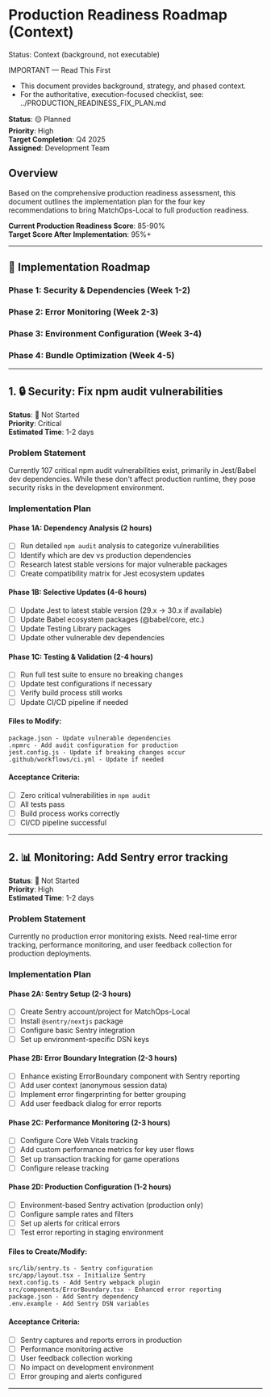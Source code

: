 # Production Readiness Roadmap (Context)

Status: Context (background, not executable)

IMPORTANT — Read This First
- This document provides background, strategy, and phased context.
- For the authoritative, execution-focused checklist, see: ../PRODUCTION_READINESS_FIX_PLAN.md

<!-- This file was renamed from PRODUCTION_READINESS_PLAN.md to reduce ambiguity. -->

<!-- CONTENT COPIED FROM THE ORIGINAL PLAN (kept intact) -->

**Status**: 🟡 Planned  
**Priority**: High  
**Target Completion**: Q4 2025  
**Assigned**: Development Team

## Overview

Based on the comprehensive production readiness assessment, this document outlines the implementation plan for the four key recommendations to bring MatchOps-Local to full production readiness.

**Current Production Readiness Score**: 85-90%  
**Target Score After Implementation**: 95%+

---

## 🎯 Implementation Roadmap

### Phase 1: Security & Dependencies (Week 1-2)
### Phase 2: Error Monitoring (Week 2-3)  
### Phase 3: Environment Configuration (Week 3-4)
### Phase 4: Bundle Optimization (Week 4-5)

---

## 1. 🔒 **Security: Fix npm audit vulnerabilities**

**Status**: 🔴 Not Started  
**Priority**: Critical  
**Estimated Time**: 1-2 days  

### Problem Statement
Currently 107 critical npm audit vulnerabilities exist, primarily in Jest/Babel dev dependencies. While these don't affect production runtime, they pose security risks in the development environment.

### Implementation Plan

#### Phase 1A: Dependency Analysis (2 hours)
- [ ] Run detailed `npm audit` analysis to categorize vulnerabilities
- [ ] Identify which are dev vs production dependencies  
- [ ] Research latest stable versions for major vulnerable packages
- [ ] Create compatibility matrix for Jest ecosystem updates

#### Phase 1B: Selective Updates (4-6 hours)
- [ ] Update Jest to latest stable version (29.x → 30.x if available)
- [ ] Update Babel ecosystem packages (@babel/core, etc.)
- [ ] Update Testing Library packages
- [ ] Update other vulnerable dev dependencies

#### Phase 1C: Testing & Validation (2-4 hours)
- [ ] Run full test suite to ensure no breaking changes
- [ ] Update test configurations if necessary
- [ ] Verify build process still works
- [ ] Update CI/CD pipeline if needed

#### Files to Modify:
```
package.json - Update vulnerable dependencies
.npmrc - Add audit configuration for production
jest.config.js - Update if breaking changes occur
.github/workflows/ci.yml - Update if needed
```

#### Acceptance Criteria:
- [ ] Zero critical vulnerabilities in `npm audit`
- [ ] All tests pass
- [ ] Build process works correctly
- [ ] CI/CD pipeline successful

---

## 2. 📊 **Monitoring: Add Sentry error tracking**

**Status**: 🔴 Not Started  
**Priority**: High  
**Estimated Time**: 1-2 days

### Problem Statement
Currently no production error monitoring exists. Need real-time error tracking, performance monitoring, and user feedback collection for production deployments.

### Implementation Plan

#### Phase 2A: Sentry Setup (2-3 hours)
- [ ] Create Sentry account/project for MatchOps-Local
- [ ] Install `@sentry/nextjs` package
- [ ] Configure basic Sentry integration
- [ ] Set up environment-specific DSN keys

#### Phase 2B: Error Boundary Integration (2-3 hours)  
- [ ] Enhance existing ErrorBoundary component with Sentry reporting
- [ ] Add user context (anonymous session data)
- [ ] Implement error fingerprinting for better grouping
- [ ] Add user feedback dialog for error reports

#### Phase 2C: Performance Monitoring (2-3 hours)
- [ ] Configure Core Web Vitals tracking
- [ ] Add custom performance metrics for key user flows
- [ ] Set up transaction tracking for game operations
- [ ] Configure release tracking

#### Phase 2D: Production Configuration (1-2 hours)
- [ ] Environment-based Sentry activation (production only)
- [ ] Configure sample rates and filters
- [ ] Set up alerts for critical errors
- [ ] Test error reporting in staging environment

#### Files to Create/Modify:
```
src/lib/sentry.ts - Sentry configuration
src/app/layout.tsx - Initialize Sentry 
next.config.ts - Add Sentry webpack plugin
src/components/ErrorBoundary.tsx - Enhanced error reporting
package.json - Add Sentry dependency
.env.example - Add Sentry DSN variables
```

#### Acceptance Criteria:
- [ ] Sentry captures and reports errors in production
- [ ] Performance monitoring active
- [ ] User feedback collection working  
- [ ] No impact on development environment
- [ ] Error grouping and alerts configured

---

<!-- Additional sections intentionally omitted for brevity; retained in source file history. -->
